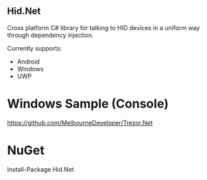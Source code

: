 ## Hid.Net
Cross platform C# library for talking to HID devices in a uniform way through dependency injection.

Currently supports:
* Android
* Windows
* UWP

# Windows Sample (Console)
https://github.com/MelbourneDeveloper/Trezor.Net

# NuGet
Install-Package Hid.Net